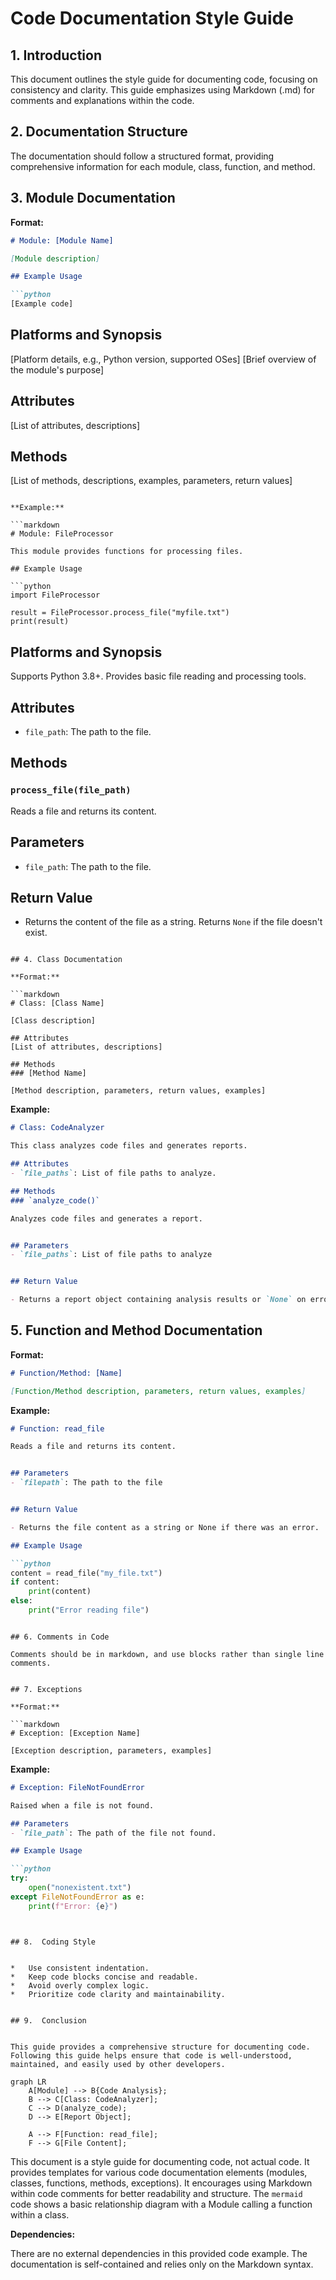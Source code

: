 # Code Documentation Style Guide

## 1. Introduction

This document outlines the style guide for documenting code, focusing on consistency and clarity.  This guide emphasizes using Markdown (.md) for comments and explanations within the code.

## 2. Documentation Structure

The documentation should follow a structured format, providing comprehensive information for each module, class, function, and method.


## 3. Module Documentation

**Format:**

```markdown
# Module: [Module Name]

[Module description]

## Example Usage

```python
[Example code]
```

## Platforms and Synopsis

[Platform details, e.g., Python version, supported OSes]
[Brief overview of the module's purpose]

## Attributes

[List of attributes, descriptions]

## Methods

[List of methods, descriptions, examples, parameters, return values]
```

**Example:**

```markdown
# Module: FileProcessor

This module provides functions for processing files.

## Example Usage

```python
import FileProcessor

result = FileProcessor.process_file("myfile.txt")
print(result)
```

## Platforms and Synopsis

Supports Python 3.8+.  Provides basic file reading and processing tools.

## Attributes

- `file_path`: The path to the file.

## Methods
### `process_file(file_path)`

Reads a file and returns its content.

## Parameters
- `file_path`: The path to the file.


## Return Value

- Returns the content of the file as a string.  Returns `None` if the file doesn't exist.


```

## 4. Class Documentation

**Format:**

```markdown
# Class: [Class Name]

[Class description]

## Attributes
[List of attributes, descriptions]

## Methods
### [Method Name]

[Method description, parameters, return values, examples]
```

**Example:**

```markdown
# Class: CodeAnalyzer

This class analyzes code files and generates reports.

## Attributes
- `file_paths`: List of file paths to analyze.

## Methods
### `analyze_code()`

Analyzes code files and generates a report.


## Parameters
- `file_paths`: List of file paths to analyze


## Return Value

- Returns a report object containing analysis results or `None` on error.

```

## 5. Function and Method Documentation

**Format:**

```markdown
# Function/Method: [Name]

[Function/Method description, parameters, return values, examples]
```

**Example:**

```markdown
# Function: read_file

Reads a file and returns its content.


## Parameters
- `filepath`: The path to the file


## Return Value

- Returns the file content as a string or None if there was an error.

## Example Usage

```python
content = read_file("my_file.txt")
if content:
    print(content)
else:
    print("Error reading file")
```
```

## 6. Comments in Code

Comments should be in markdown, and use blocks rather than single line comments.


## 7. Exceptions

**Format:**

```markdown
# Exception: [Exception Name]

[Exception description, parameters, examples]
```


**Example:**

```markdown
# Exception: FileNotFoundError

Raised when a file is not found.

## Parameters
- `file_path`: The path of the file not found.

## Example Usage

```python
try:
    open("nonexistent.txt")
except FileNotFoundError as e:
    print(f"Error: {e}")
```
```


## 8.  Coding Style


*   Use consistent indentation.
*   Keep code blocks concise and readable.
*   Avoid overly complex logic.
*   Prioritize code clarity and maintainability.


## 9.  Conclusion


This guide provides a comprehensive structure for documenting code. Following this guide helps ensure that code is well-understood, maintained, and easily used by other developers.
```

```mermaid
graph LR
    A[Module] --> B{Code Analysis};
    B --> C[Class: CodeAnalyzer];
    C --> D(analyze_code);
    D --> E[Report Object];
    
    A --> F[Function: read_file];
    F --> G[File Content];
```

**<explanation>**

This document is a style guide for documenting code, not actual code. It provides templates for various code documentation elements (modules, classes, functions, methods, exceptions).  It encourages using Markdown within code comments for better readability and structure.  The `mermaid` code shows a basic relationship diagram with a Module calling a function within a class.

**Dependencies:**

There are no external dependencies in this provided code example. The documentation is self-contained and relies only on the Markdown syntax.